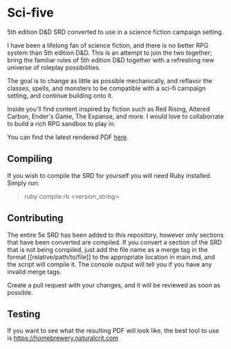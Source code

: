 # Sci-five
5th edition D&amp;D SRD converted to use in a science fiction campaign setting.

I have been a lifelong fan of science fiction, and there is no better RPG system than 5th edition D&D. This is an attempt to join the two together; bring the familiar rules of 5th edition D&D together with a refreshing new universe of roleplay possibilities.

The goal is to change as little as possible mechanically, and reflavor the classes, spells, and monsters to be compatible with a sci-fi campaign setting, and continue building onto it.

Inside you'll find content inspired by fiction such as Red Rising, Altered Carbon, Ender's Game, The Expanse, and more. I would love to collaborrate to build a rich RPG sandbox to play in.

You can find the latest rendered PDF [here](https://github.com/unChaz/sci-fi-5e/tree/master/releases).

## Compiling
If you wish to compile the SRD for yourself you will need Ruby installed. Simply run:
> ruby compile.rb <version_string>

## Contributing
The entire 5e SRD has been added to this repository, however only sections that have been converted are compiled. If you convert a section of the SRD that is not being compiled, just add the file name as a merge tag in the format [[relative/path/to/file]] to the appropriate location in main.md, and the script will compile it. The console output will tell you if you have any invalid merge tags.

Create a pull request with your changes, and it will be reviewed as soon as possible.

## Testing
If you want to see what the resulting PDF will look like, the best tool to use is https://homebrewery.naturalcrit.com
